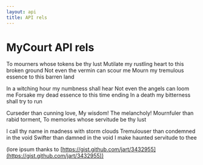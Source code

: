 ```yaml
---
layout: api
title: API rels
---
```


# MyCourt API rels

To mourners whose tokens be thy lust
Mutilate my rustling heart to this broken ground
Not even the vermin can scour me
Mourn my tremulous essence to this barren land

In a witching hour my numbness shall hear
Not even the angels can loom me
Forsake my dead essence to this time ending
In a death my bitterness shall try to run

Curseder than cunning love,
My wisdom! The melancholy!
Mournfuler than rabid torment,
To memories whose servitude be thy lust

I call thy name in madness with storm clouds
Tremulouser than condemned in the void
Swifter than damned in the void
I make haunted servitude to thee

(lore ipsum thanks to [https://gist.github.com/jart/3432955](https://gist.github.com/jart/3432955))

